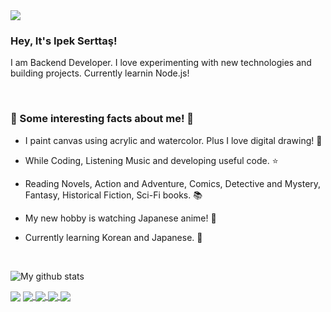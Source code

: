 <img src="https://i.pinimg.com/originals/f6/e3/e0/f6e3e05c4fe415c77759c74461240a13.jpg">


### Hey, It's Ipek Serttaş! 
I am Backend Developer. I love experimenting with new technologies and building projects.
Currently learnin Node.js!

<br>

### 🧬 Some interesting facts about me! 🧬
 

  - I paint canvas using acrylic and watercolor. Plus I love digital drawing! 🎨

  - While Coding, Listening Music and developing useful code. ⭐️

  - Reading Novels, Action and Adventure, Comics, Detective and Mystery, Fantasy, Historical Fiction, Sci-Fi books. 📚

  - My new hobby is watching Japanese anime! 💫
  
  - Currently learning Korean and Japanese. 🥢
  
  <br>

![My github stats](https://github-readme-stats.vercel.app/api?username=ipekserttas99&show_icons=true&theme=synthwave&count_private=true&hide=issues,contribs)


<img align="center" src="https://github-readme-stats.vercel.app/api/top-langs/?username=ipekserttas99&count_private=true&layout=compact" />




<a href="https://github.com/ipekserttas99/hrms_backend">
  <img align="center" src="https://github-readme-stats.vercel.app/api/pin/?username=ipekserttas99&repo=hrms_backend" />
</a>
<a href="https://github.com/ipekserttas99/cantacim">
  <img align="center" src="https://github-readme-stats.vercel.app/api/pin/?username=ipekserttas99&repo=cantacim" />
</a>
<a href="https://github.com/ipekserttas99/trashCollectionSystem">
  <img align="center" src="https://github-readme-stats.vercel.app/api/pin/?username=ipekserttas99&repo=trashCollectionSystem" />
</a>
<a href="https://github.com/ipekserttas99/UrunKatalogProjesi">
  <img align="center" src="https://github-readme-stats.vercel.app/api/pin/?username=ipekserttas99&repo=UrunKatalogProjesi" />
</a>


